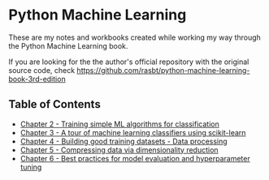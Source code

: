 # Python Machine Learning 

These are my notes and workbooks created while working my way through the Python Machine Learning book.

If you are looking for the the author's official repository with the original source code, check https://github.com/rasbt/python-machine-learning-book-3rd-edition

## Table of Contents
- [Chapter 2 - Training simple ML algorithms for classification](02-training-simple-ml-alg/)
- [Chapter 3 - A tour of machine learning classifiers using scikit-learn](03-scikit-learn/)
- [Chapter 4 - Building good training datasets - Data processing](04-data-preprocessing/)
- [Chapter 5 - Compressing data via dimensionality reduction](05-dimensionality-reduction/)
- [Chapter 6 - Best practices for model evaluation and hyperparameter tuning](06-hyperparameter-tuning/)
